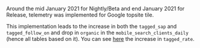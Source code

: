 Around the mid January 2021 for Nightly/Beta and end January 2021 for Release, telemetry was implemented for Google topsite tile. 

This implementation leads to the increase in both the `tagged_sap` and `tagged_follow_on` and drop in `organic` in the `mobile_search_clients_daily` (hence all tables based on it). You can see [here](https://sql.telemetry.mozilla.org/queries/79738/source#198048) the increase in `tagged_rate`. 
